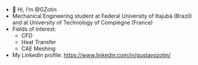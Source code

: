 - 👋 Hi, I’m @GZotin
- Mechanical Engineering student at Federal University of Itajubá (Brazil) and at University of Technology of Compiègne (France)
- Fields of interest:
  - CFD
  - Heat Transfer
  - CAE Meshing
- My LinkedIn profile: https://www.linkedin.com/in/gustavozotin/
